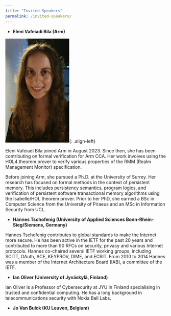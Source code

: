 ```yaml
---
title: "Invited Speakers"
permalink: /invited-speakers/
---
```


- **Eleni Vafeiadi Bila (Arm)**

<img src="/assets/eleni.png" alt="" width="200"/>{: .align-left} 

Eleni Vafeiadi Bila joined Arm in August 2023. Since then, she has been contributing on formal verification for Arm CCA. Her work involves using the HOL4 theorem prover to verify various properties of the RMM (Realm Management Monitor) specification.

Before joining Arm, she pursued a Ph.D. at the University of Surrey. Her research has focused on formal methods in the context of persistent memory. This includes persistency semantics, program logics,  and verification of persistent software transactional memory algorithms using the Isabelle/HOL theorem prover. Prior to her PhD, she earned a BSc in Computer Science from the University of Piraeus and an MSc in Information Security from UCL.

- **Hannes Tschofenig (University of Applied Sciences Bonn-Rhein-Sieg/Siemens, Germany)**

Hannes Tschofenig contributes to global standards to make the Internet more secure. He has been active in the IETF for the past 20 years and contributed to more than 90 RFCs on security, privacy and various Internet protocols. Hannes co-chaired several IETF working groups, including SCITT, OAuth, ACE, KEYPROV, DIME, and ECRIT. From 2010 to 2014 Hannes was a member of the Internet Architecture Board (IAB), a committee of the IETF.

- **Ian Oliver (University of Jyväskylä, Finland)**

Ian Oliver is a Professor of Cybersecurity at JYU in Finland specialising in trusted and confidential computing. He has a long background in telecommunications security with Nokia Bell Labs.

- **Jo Van Bulck (KU Leuven, Belgium)**

